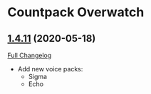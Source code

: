 # <DBM> Countpack Overwatch

## [1.4.11](https://github.com/DeadlyBossMods/DBM-CountPack-Overwatch/tree/1.4.11) (2020-05-18)
[Full Changelog](https://github.com/DeadlyBossMods/DBM-CountPack-Overwatch/compare/1.4.10...1.4.11)

- Add new voice packs:  
    * Sigma  
    * Echo  
